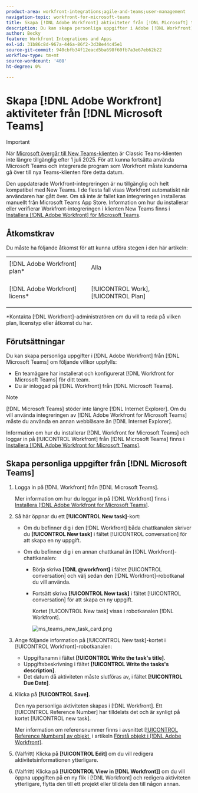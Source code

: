 ```yaml
---
product-area: workfront-integrations;agile-and-teams;user-management
navigation-topic: workfront-for-microsoft-teams
title: Skapa [!DNL Adobe Workfront] aktiviteter från [!DNL Microsoft] team
description: Du kan skapa personliga uppgifter i Adobe [!DNL Workfront] från Microsoft Teams om en teamägare har installerat och konfigurerat [!DNL Workfront] för Microsoft Teams för ditt team och du är inloggad på Workfront från Microsoft Teams.
author: Becky
feature: Workfront Integrations and Apps
exl-id: 31b86c8d-967a-446a-86f2-3d38e44c45e1
source-git-commit: 940cbfb34f12eacd5ba698f60fb7a3e67eb62b22
workflow-type: tm+mt
source-wordcount: '408'
ht-degree: 0%

---
```


# Skapa [!DNL Adobe Workfront] aktiviteter från [!DNL Microsoft Teams]

>[!IMPORTANT]
>
>När [Microsoft övergår till New Teams-klienten](https://learn.microsoft.com/en-us/microsoftteams/teams-classic-client-end-of-availability) är Classic Teams-klienten inte längre tillgänglig efter 1 juli 2025. För att kunna fortsätta använda Microsoft Teams och integrerade program som Workfront måste kunderna gå över till nya Teams-klienten före detta datum.
>
>Den uppdaterade Workfront-integreringen är nu tillgänglig och helt kompatibel med New Teams. I de flesta fall visas Workfront automatiskt när användaren har gått över. Om så inte är fallet kan integreringen installeras manuellt från Microsoft Teams App Store. Information om hur du installerar eller verifierar Workfront-integreringen i klienten New Teams finns i [Installera [!DNL Adobe Workfront] för Microsoft Teams](/help/quicksilver/workfront-integrations-and-apps/using-workfront-with-microsoft-teams/install-workfront-ms-teams.md).

## Åtkomstkrav

Du måste ha följande åtkomst för att kunna utföra stegen i den här artikeln:

<table style="table-layout:auto"> 
 <col> 
 <col> 
 <tbody> 
  <tr> 
   <td role="rowheader">[!DNL Adobe Workfront] plan*</td> 
   <td> <p>Alla</p> </td> 
  </tr> 
  <tr> 
   <td role="rowheader">[!DNL Adobe Workfront] licens*</td> 
   <td> <p>[!UICONTROL Work], [!UICONTROL Plan]</p> </td> 
  </tr>
 </tbody> 
</table>

&#42;Kontakta [!DNL Workfront]-administratören om du vill ta reda på vilken plan, licenstyp eller åtkomst du har.

## Förutsättningar

Du kan skapa personliga uppgifter i [!DNL Adobe Workfront] från [!DNL Microsoft Teams] om följande villkor uppfylls:

* En teamägare har installerat och konfigurerat [!DNL Workfront for Microsoft Teams] för ditt team.
* Du är inloggad på [!DNL Workfront] från [!DNL Microsoft Teams].

>[!NOTE]
>
>[!DNL Microsoft Teams] stöder inte längre [!DNL Internet Explorer]. Om du vill använda integreringen av [!DNL Adobe Workfront for Microsoft Teams] måste du använda en annan webbläsare än [!DNL Internet Explorer].

Information om hur du installerar [!DNL Workfront for Microsoft Teams] och loggar in på [!UICONTROL Workfront] från [!DNL Microsoft Teams] finns i [Installera [!DNL Adobe Workfront for Microsoft Teams]](../../workfront-integrations-and-apps/using-workfront-with-microsoft-teams/install-workfront-ms-teams.md).

## Skapa personliga uppgifter från [!DNL Microsoft Teams]

1. Logga in på [!DNL Workfront] från [!DNL Microsoft Teams].

   Mer information om hur du loggar in på [!DNL Workfront] finns i [Installera [!DNL Adobe Workfront for Microsoft Teams]](../../workfront-integrations-and-apps/using-workfront-with-microsoft-teams/install-workfront-ms-teams.md).

1. Så här öppnar du ett **[!UICONTROL New task]**-kort:

   * Om du befinner dig i den [!DNL Workfront] båda chattkanalen skriver du **[!UICONTROL New task]** i fältet [!UICONTROL conversation] för att skapa en ny uppgift.
   * Om du befinner dig i en annan chattkanal än [!DNL Workfront]-chattkanalen:

      * Börja skriva **[!DNL @workfront]** i fältet [!UICONTROL conversation] och välj sedan den [!DNL Workfront]-robotkanal du vill använda.
      * Fortsätt skriva **[!UICONTROL New task]** i fältet [!UICONTROL conversation] för att skapa en ny uppgift.

        Kortet [!UICONTROL New task] visas i robotkanalen [!DNL Workfront].

        ![ms_teams_new_task_card.png](assets/ms-teams-new-task-card-350x181.png)

1. Ange följande information på [!UICONTROL New task]-kortet i [!UICONTROL Workfront]-robotkanalen:

   * Uppgiftsnamn i fältet **[!UICONTROL Write the task's title]**.
   * Uppgiftsbeskrivning i fältet **[!UICONTROL Write the tasks's description]**.
   * Det datum då aktiviteten måste slutföras av, i fältet **[!UICONTROL Due Date]**.

1. Klicka på **[!UICONTROL Save].**

   Den nya personliga aktiviteten skapas i [!DNL Workfront]. Ett [!UICONTROL Reference Number] har tilldelats det och är synligt på kortet [!UICONTROL new task].

   Mer information om referensnummer finns i avsnittet [[!UICONTROL Reference Numbers] av objekt &#x200B;](../../workfront-basics/navigate-workfront/workfront-navigation/understand-objects.md#understanding-reference-numbers-of-objects) i artikeln [Förstå objekt i [!DNL Adobe Workfront]](../../workfront-basics/navigate-workfront/workfront-navigation/understand-objects.md).

1. (Valfritt) Klicka på **[!UICONTROL Edit]** om du vill redigera aktivitetsinformationen ytterligare.
1. (Valfritt) Klicka på **[!UICONTROL View in [!DNL Workfront]]** om du vill öppna uppgiften på en ny flik i [!DNL Workfront] och redigera aktiviteten ytterligare, flytta den till ett projekt eller tilldela den till någon annan.
